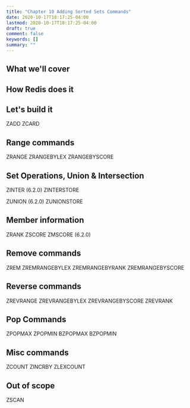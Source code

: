 ```yaml
---
title: "Chapter 10 Adding Sorted Sets Commands"
date: 2020-10-17T18:17:25-04:00
lastmod: 2020-10-17T18:17:25-04:00
draft: true
comment: false
keywords: []
summary: ""
---
```


## What we'll cover

## How Redis does it

## Let's build it

ZADD
ZCARD

## Range commands

ZRANGE
ZRANGEBYLEX
ZRANGEBYSCORE

## Set Operations, Union & Intersection

ZINTER (6.2.0)
ZINTERSTORE

ZUNION (6.2.0)
ZUNIONSTORE

## Member information

ZRANK
ZSCORE
ZMSCORE (6.2.0)


## Remove commands

ZREM
ZREMRANGEBYLEX
ZREMRANGEBYRANK
ZREMRANGEBYSCORE


## Reverse commands

ZREVRANGE
ZREVRANGEBYLEX
ZREVRANGEBYSCORE
ZREVRANK

## Pop Commands

ZPOPMAX
ZPOPMIN
BZPOPMAX
BZPOPMIN

## Misc commands

ZCOUNT
ZINCRBY
ZLEXCOUNT

## Out of scope
ZSCAN

